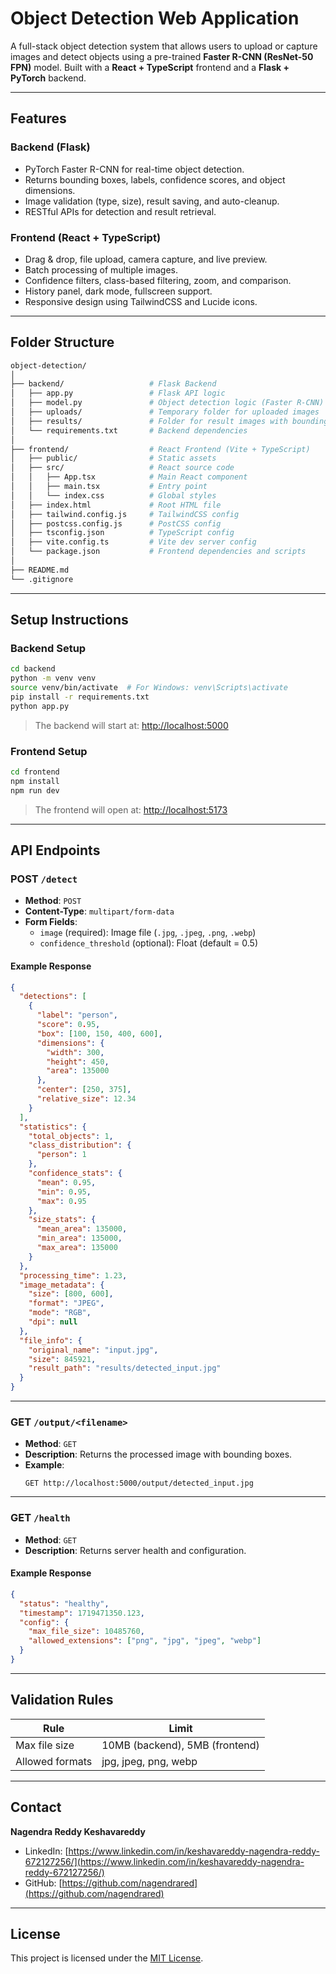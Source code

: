 
# Object Detection Web Application

A full-stack object detection system that allows users to upload or capture images and detect objects using a pre-trained **Faster R-CNN (ResNet-50 FPN)** model. Built with a **React + TypeScript** frontend and a **Flask + PyTorch** backend.

---

## Features

### Backend (Flask)
- PyTorch Faster R-CNN for real-time object detection.
- Returns bounding boxes, labels, confidence scores, and object dimensions.
- Image validation (type, size), result saving, and auto-cleanup.
- RESTful APIs for detection and result retrieval.

### Frontend (React + TypeScript)
- Drag & drop, file upload, camera capture, and live preview.
- Batch processing of multiple images.
- Confidence filters, class-based filtering, zoom, and comparison.
- History panel, dark mode, fullscreen support.
- Responsive design using TailwindCSS and Lucide icons.

---

## Folder Structure

```bash
object-detection/
│
├── backend/                   # Flask Backend
│   ├── app.py                 # Flask API logic
│   ├── model.py               # Object detection logic (Faster R-CNN)
│   ├── uploads/               # Temporary folder for uploaded images
│   ├── results/               # Folder for result images with bounding boxes
│   └── requirements.txt       # Backend dependencies
│
├── frontend/                  # React Frontend (Vite + TypeScript)
│   ├── public/                # Static assets
│   ├── src/                   # React source code
│   │   ├── App.tsx            # Main React component
│   │   ├── main.tsx           # Entry point
│   │   └── index.css          # Global styles
│   ├── index.html             # Root HTML file
│   ├── tailwind.config.js     # TailwindCSS config
│   ├── postcss.config.js      # PostCSS config
│   ├── tsconfig.json          # TypeScript config
│   ├── vite.config.ts         # Vite dev server config
│   └── package.json           # Frontend dependencies and scripts
│
├── README.md
└── .gitignore
```

---

## Setup Instructions

### Backend Setup

```bash
cd backend
python -m venv venv
source venv/bin/activate  # For Windows: venv\Scripts\activate
pip install -r requirements.txt
python app.py
```

> The backend will start at: [http://localhost:5000](http://localhost:5000)

### Frontend Setup

```bash
cd frontend
npm install
npm run dev
```

> The frontend will open at: [http://localhost:5173](http://localhost:5173)

---

## API Endpoints

### POST `/detect`

- **Method**: `POST`
- **Content-Type**: `multipart/form-data`
- **Form Fields**:
  - `image` (required): Image file (`.jpg`, `.jpeg`, `.png`, `.webp`)
  - `confidence_threshold` (optional): Float (default = 0.5)

#### Example Response

```json
{
  "detections": [
    {
      "label": "person",
      "score": 0.95,
      "box": [100, 150, 400, 600],
      "dimensions": {
        "width": 300,
        "height": 450,
        "area": 135000
      },
      "center": [250, 375],
      "relative_size": 12.34
    }
  ],
  "statistics": {
    "total_objects": 1,
    "class_distribution": {
      "person": 1
    },
    "confidence_stats": {
      "mean": 0.95,
      "min": 0.95,
      "max": 0.95
    },
    "size_stats": {
      "mean_area": 135000,
      "min_area": 135000,
      "max_area": 135000
    }
  },
  "processing_time": 1.23,
  "image_metadata": {
    "size": [800, 600],
    "format": "JPEG",
    "mode": "RGB",
    "dpi": null
  },
  "file_info": {
    "original_name": "input.jpg",
    "size": 845921,
    "result_path": "results/detected_input.jpg"
  }
}
```

---

### GET `/output/<filename>`

- **Method**: `GET`
- **Description**: Returns the processed image with bounding boxes.
- **Example**:
  ```
  GET http://localhost:5000/output/detected_input.jpg
  ```

---

### GET `/health`

- **Method**: `GET`
- **Description**: Returns server health and configuration.

#### Example Response

```json
{
  "status": "healthy",
  "timestamp": 1719471350.123,
  "config": {
    "max_file_size": 10485760,
    "allowed_extensions": ["png", "jpg", "jpeg", "webp"]
  }
}
```

---

## Validation Rules

| Rule            | Limit                          |
|-----------------|--------------------------------|
| Max file size   | 10MB (backend), 5MB (frontend) |
| Allowed formats | jpg, jpeg, png, webp           |

---

## Contact

**Nagendra Reddy Keshavareddy**  
- LinkedIn: [https://www.linkedin.com/in/keshavareddy-nagendra-reddy-672127256/](https://www.linkedin.com/in/keshavareddy-nagendra-reddy-672127256/)  
- GitHub: [https://github.com/nagendrared](https://github.com/nagendrared)

---

## License

This project is licensed under the [MIT License](LICENSE).
